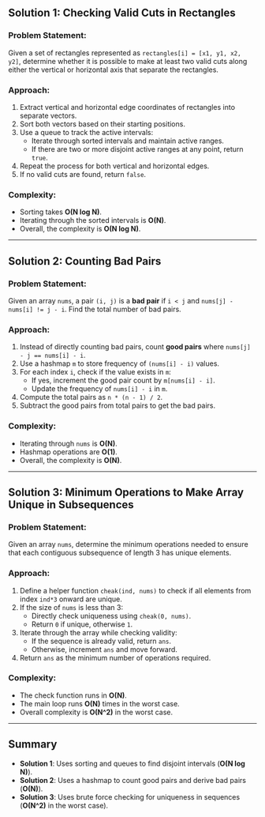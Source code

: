 ## Solution 1: Checking Valid Cuts in Rectangles

### Problem Statement:
Given a set of rectangles represented as `rectangles[i] = [x1, y1, x2, y2]`, determine whether it is possible to make at least two valid cuts along either the vertical or horizontal axis that separate the rectangles.

### Approach:
1. Extract vertical and horizontal edge coordinates of rectangles into separate vectors.
2. Sort both vectors based on their starting positions.
3. Use a queue to track the active intervals:
   - Iterate through sorted intervals and maintain active ranges.
   - If there are two or more disjoint active ranges at any point, return `true`.
4. Repeat the process for both vertical and horizontal edges.
5. If no valid cuts are found, return `false`.

### Complexity:
- Sorting takes **O(N log N)**.
- Iterating through the sorted intervals is **O(N)**.
- Overall, the complexity is **O(N log N)**.

---

## Solution 2: Counting Bad Pairs

### Problem Statement:
Given an array `nums`, a pair `(i, j)` is a **bad pair** if `i < j` and `nums[j] - nums[i] != j - i`. Find the total number of bad pairs.

### Approach:
1. Instead of directly counting bad pairs, count **good pairs** where `nums[j] - j == nums[i] - i`.
2. Use a hashmap `m` to store frequency of `(nums[i] - i)` values.
3. For each index `i`, check if the value exists in `m`:
   - If yes, increment the good pair count by `m[nums[i] - i]`.
   - Update the frequency of `nums[i] - i` in `m`.
4. Compute the total pairs as `n * (n - 1) / 2`.
5. Subtract the good pairs from total pairs to get the bad pairs.

### Complexity:
- Iterating through `nums` is **O(N)**.
- Hashmap operations are **O(1)**.
- Overall, the complexity is **O(N)**.

---

## Solution 3: Minimum Operations to Make Array Unique in Subsequences

### Problem Statement:
Given an array `nums`, determine the minimum operations needed to ensure that each contiguous subsequence of length 3 has unique elements.

### Approach:
1. Define a helper function `cheak(ind, nums)` to check if all elements from index `ind*3` onward are unique.
2. If the size of `nums` is less than 3:
   - Directly check uniqueness using `cheak(0, nums)`.
   - Return `0` if unique, otherwise `1`.
3. Iterate through the array while checking validity:
   - If the sequence is already valid, return `ans`.
   - Otherwise, increment `ans` and move forward.
4. Return `ans` as the minimum number of operations required.

### Complexity:
- The check function runs in **O(N)**.
- The main loop runs **O(N)** times in the worst case.
- Overall complexity is **O(N^2)** in the worst case.

---

## Summary
- **Solution 1**: Uses sorting and queues to find disjoint intervals (**O(N log N)**).
- **Solution 2**: Uses a hashmap to count good pairs and derive bad pairs (**O(N)**).
- **Solution 3**: Uses brute force checking for uniqueness in sequences (**O(N^2)** in the worst case).